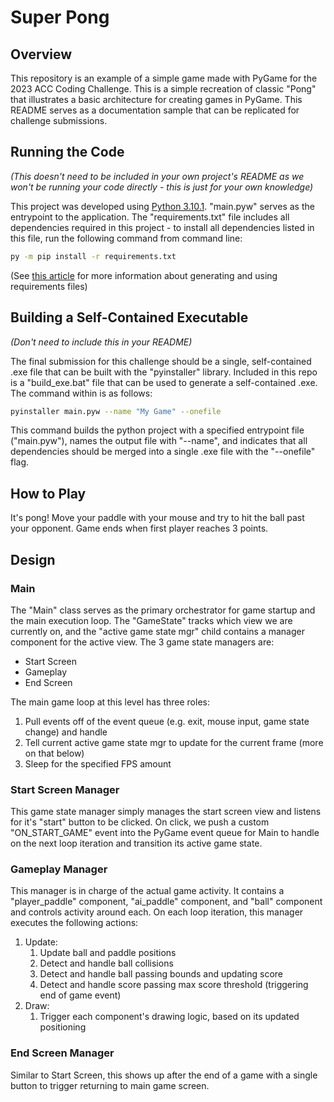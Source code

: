 # Super Pong
## Overview
This repository is an example of a simple game made with PyGame for the 2023 ACC Coding Challenge. This is a simple recreation of classic "Pong" that illustrates a basic architecture for creating games in PyGame. This README serves as a documentation sample that can be replicated for challenge submissions.

## Running the Code
*(This doesn't need to be included in your own project's README as we won't be running your code directly - this is just for your own knowledge)*

This project was developed using [Python 3.10.1](https://www.python.org/downloads/release/python-3101/). "main.pyw" serves as the entrypoint to the application. The "requirements.txt" file includes all dependencies required in this project - to install all dependencies listed in this file, run the following command from command line:
```bash
py -m pip install -r requirements.txt
```
(See [this article](https://learnpython.com/blog/python-requirements-file/) for more information about generating and using requirements files)

## Building a Self-Contained Executable
*(Don't need to include this in your README)*

The final submission for this challenge should be a single, self-contained .exe file that can be built with the "pyinstaller" library. Included in this repo is a "build_exe.bat" file that can be used to generate a self-contained .exe. The command within is as follows:
```bash
pyinstaller main.pyw --name "My Game" --onefile
```
This command builds the python project with a specified entrypoint file ("main.pyw"), names the output file with "--name", and indicates that all dependencies should be merged into a single .exe file with the "--onefile" flag.

## How to Play
It's pong! Move your paddle with your mouse and try to hit the ball past your opponent. Game ends when first player reaches 3 points.

## Design
### Main
The "Main" class serves as the primary orchestrator for game startup and the main execution loop. The "GameState" tracks which view we are currently on, and the "active game state mgr" child contains a manager component for the active view. The 3 game state managers are:
* Start Screen
* Gameplay
* End Screen

The main game loop at this level has three roles:
1. Pull events off of the event queue (e.g. exit, mouse input, game state change) and handle
2. Tell current active game state mgr to update for the current frame (more on that below)
3. Sleep for the specified FPS amount

### Start Screen Manager
This game state manager simply manages the start screen view and listens for it's "start" button to be clicked. On click, we push a custom "ON_START_GAME" event into the PyGame event queue for Main to handle on the next loop iteration and transition its active game state.

### Gameplay Manager
This manager is in charge of the actual game activity. It contains a "player_paddle" component, "ai_paddle" component, and "ball" component and controls activity around each. On each loop iteration, this manager executes the following actions:
1. Update:
    1. Update ball and paddle positions
    2. Detect and handle ball collisions
    3. Detect and handle ball passing bounds and updating score
    4. Detect and handle score passing max score threshold (triggering end of game event)
2. Draw:
    1. Trigger each component's drawing logic, based on its updated positioning
  
### End Screen Manager
Similar to Start Screen, this shows up after the end of a game with a single button to trigger returning to main game screen.

